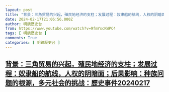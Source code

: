 ```yaml
---
layout: post
title: "背景：三角贸易的兴起，殖民地经济的支柱；发展过程：奴隶船的航线，人权的阴暗面；后果影响：种族问题的根源，多元社会的挑战：歷史事件20240217"
date: 2024-02-17T21:06:56.000Z
author: 明鏡歷史台
from: https://www.youtube.com/watch?v=9fmYscKWPC4
tags: [ 明鏡歷史台 ]
comments: True
categories: [ 明鏡歷史台 ]
---
```

<!--1708204016000-->
[背景：三角贸易的兴起，殖民地经济的支柱；发展过程：奴隶船的航线，人权的阴暗面；后果影响：种族问题的根源，多元社会的挑战：歷史事件20240217](https://www.youtube.com/watch?v=9fmYscKWPC4)
------

<div>

</div>
